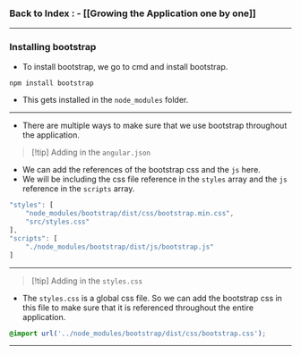 

### **Back to Index** : - [[Growing the Application one by one]]

---


### **Installing bootstrap**

- To install bootstrap, we go to cmd and install bootstrap.

```cmd
npm install bootstrap
```

- This gets installed in the `node_modules` folder. 

---

- There are multiple ways to make sure that we use bootstrap throughout the application.

> [!tip] Adding in the `angular.json`

- We can add the references of the bootstrap css and the `js` here.
- We will be including the css file reference in the `styles` array and the `js` reference in the `scripts` array.

```js
"styles": [
	"node_modules/bootstrap/dist/css/bootstrap.min.css",
	"src/styles.css"
],
"scripts": [
	"./node_modules/bootstrap/dist/js/bootstrap.js"
]
```


---

> [!tip] Adding in the `styles.css`


- The `styles.css` is a global css file. So we can add the bootstrap css in this file to make sure that it is referenced throughout the entire application.

```css
@import url('../node_modules/bootstrap/dist/css/bootstrap.css');
```


---
